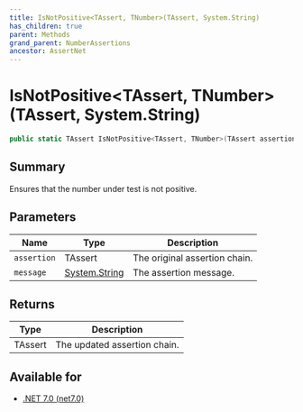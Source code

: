 ```yaml
---
title: IsNotPositive<TAssert, TNumber>(TAssert, System.String)
has_children: true
parent: Methods
grand_parent: NumberAssertions
ancestor: AssertNet
---
```

# IsNotPositive&lt;TAssert, TNumber&gt;(TAssert, System.String)

```csharp
public static TAssert IsNotPositive<TAssert, TNumber>(TAssert assertion, System.String message);
```

## Summary
Ensures that the number under test is not positive.

## Parameters
|Name|Type|Description|
|-|-|-|
|`assertion`|TAssert|The original assertion chain.|
|`message`|[System.String](https://learn.microsoft.com/en-us/dotnet/api/system.string)|The assertion message.|

## Returns
|Type|Description|
|-|-|
|TAssert|The updated assertion chain.|

## Available for
- [.NET 7.0 (net7.0)](https://versionsof.net/core/7.0/)
